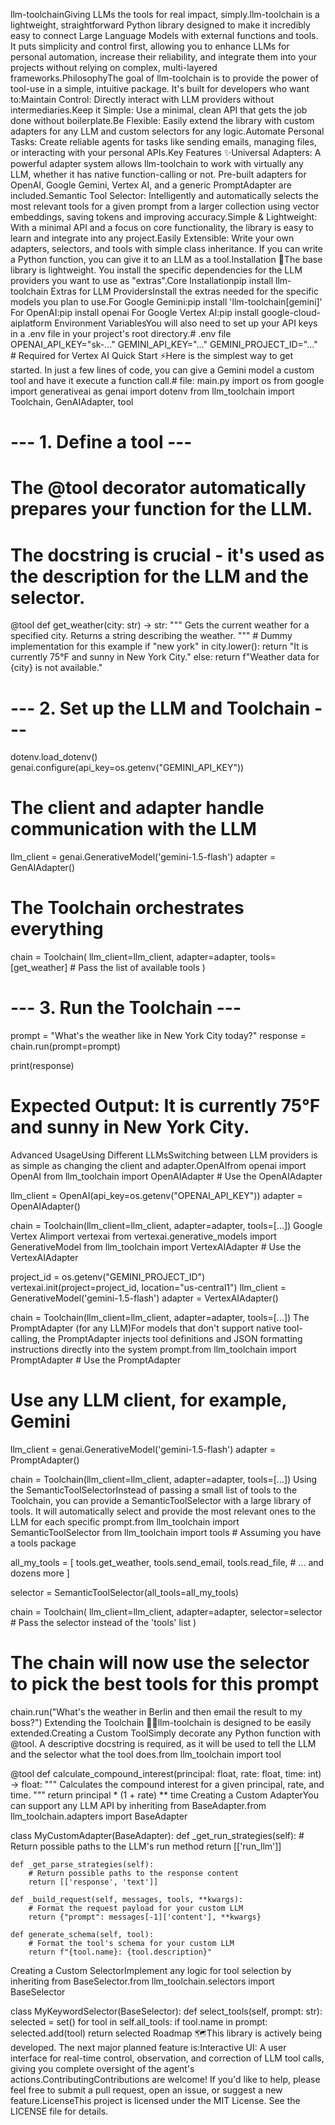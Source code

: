 llm-toolchainGiving LLMs the tools for real impact, simply.llm-toolchain is a lightweight, straightforward Python library designed to make it incredibly easy to connect Large Language Models with external functions and tools. It puts simplicity and control first, allowing you to enhance LLMs for personal automation, increase their reliability, and integrate them into your projects without relying on complex, multi-layered frameworks.PhilosophyThe goal of llm-toolchain is to provide the power of tool-use in a simple, intuitive package. It's built for developers who want to:Maintain Control: Directly interact with LLM providers without intermediaries.Keep it Simple: Use a minimal, clean API that gets the job done without boilerplate.Be Flexible: Easily extend the library with custom adapters for any LLM and custom selectors for any logic.Automate Personal Tasks: Create reliable agents for tasks like sending emails, managing files, or interacting with your personal APIs.Key Features ✨Universal Adapters: A powerful adapter system allows llm-toolchain to work with virtually any LLM, whether it has native function-calling or not. Pre-built adapters for OpenAI, Google Gemini, Vertex AI, and a generic PromptAdapter are included.Semantic Tool Selector: Intelligently and automatically selects the most relevant tools for a given prompt from a larger collection using vector embeddings, saving tokens and improving accuracy.Simple & Lightweight: With a minimal API and a focus on core functionality, the library is easy to learn and integrate into any project.Easily Extensible: Write your own adapters, selectors, and tools with simple class inheritance. If you can write a Python function, you can give it to an LLM as a tool.Installation 🚀The base library is lightweight. You install the specific dependencies for the LLM providers you want to use as "extras".Core Installationpip install llm-toolchain
Extras for LLM ProvidersInstall the extras needed for the specific models you plan to use.For Google Gemini:pip install 'llm-toolchain[gemini]'
For OpenAI:pip install openai
For Google Vertex AI:pip install google-cloud-aiplatform
Environment VariablesYou will also need to set up your API keys in a .env file in your project's root directory.# .env file
OPENAI_API_KEY="sk-..."
GEMINI_API_KEY="..."
GEMINI_PROJECT_ID="..." # Required for Vertex AI
Quick Start ⚡Here is the simplest way to get started. In just a few lines of code, you can give a Gemini model a custom tool and have it execute a function call.# file: main.py
import os
from google import generativeai as genai
import dotenv
from llm_toolchain import Toolchain, GenAIAdapter, tool

# --- 1. Define a tool ---
# The @tool decorator automatically prepares your function for the LLM.
# The docstring is crucial - it's used as the description for the LLM and the selector.
@tool
def get_weather(city: str) -> str:
    """
    Gets the current weather for a specified city.
    Returns a string describing the weather.
    """
    # Dummy implementation for this example
    if "new york" in city.lower():
        return "It is currently 75°F and sunny in New York City."
    else:
        return f"Weather data for {city} is not available."

# --- 2. Set up the LLM and Toolchain ---
dotenv.load_dotenv()
genai.configure(api_key=os.getenv("GEMINI_API_KEY"))

# The client and adapter handle communication with the LLM
llm_client = genai.GenerativeModel('gemini-1.5-flash')
adapter = GenAIAdapter()

# The Toolchain orchestrates everything
chain = Toolchain(
    llm_client=llm_client,
    adapter=adapter,
    tools=[get_weather] # Pass the list of available tools
)

# --- 3. Run the Toolchain ---
prompt = "What's the weather like in New York City today?"
response = chain.run(prompt=prompt)

print(response)
# Expected Output: It is currently 75°F and sunny in New York City.
Advanced UsageUsing Different LLMsSwitching between LLM providers is as simple as changing the client and adapter.OpenAIfrom openai import OpenAI
from llm_toolchain import OpenAIAdapter # Use the OpenAIAdapter

llm_client = OpenAI(api_key=os.getenv("OPENAI_API_KEY"))
adapter = OpenAIAdapter()

chain = Toolchain(llm_client=llm_client, adapter=adapter, tools=[...])
Google Vertex AIimport vertexai
from vertexai.generative_models import GenerativeModel
from llm_toolchain import VertexAIAdapter # Use the VertexAIAdapter

project_id = os.getenv("GEMINI_PROJECT_ID")
vertexai.init(project=project_id, location="us-central1")
llm_client = GenerativeModel('gemini-1.5-flash')
adapter = VertexAIAdapter()

chain = Toolchain(llm_client=llm_client, adapter=adapter, tools=[...])
The PromptAdapter (for any LLM)For models that don't support native tool-calling, the PromptAdapter injects tool definitions and JSON formatting instructions directly into the system prompt.from llm_toolchain import PromptAdapter # Use the PromptAdapter

# Use any LLM client, for example, Gemini
llm_client = genai.GenerativeModel('gemini-1.5-flash')
adapter = PromptAdapter()

chain = Toolchain(llm_client=llm_client, adapter=adapter, tools=[...])
Using the SemanticToolSelectorInstead of passing a small list of tools to the Toolchain, you can provide a SemanticToolSelector with a large library of tools. It will automatically select and provide the most relevant ones to the LLM for each specific prompt.from llm_toolchain import SemanticToolSelector
from llm_toolchain import tools # Assuming you have a tools package

all_my_tools = [
    tools.get_weather,
    tools.send_email,
    tools.read_file,
    # ... and dozens more
]

selector = SemanticToolSelector(all_tools=all_my_tools)

chain = Toolchain(
    llm_client=llm_client,
    adapter=adapter,
    selector=selector # Pass the selector instead of the 'tools' list
)

# The chain will now use the selector to pick the best tools for this prompt
chain.run("What's the weather in Berlin and then email the result to my boss?")
Extending the Toolchain 🧑‍💻llm-toolchain is designed to be easily extended.Creating a Custom ToolSimply decorate any Python function with @tool. A descriptive docstring is required, as it will be used to tell the LLM and the selector what the tool does.from llm_toolchain import tool

@tool
def calculate_compound_interest(principal: float, rate: float, time: int) -> float:
    """
    Calculates the compound interest for a given principal, rate, and time.
    """
    return principal * (1 + rate) ** time
Creating a Custom AdapterYou can support any LLM API by inheriting from BaseAdapter.from llm_toolchain.adapters import BaseAdapter

class MyCustomAdapter(BaseAdapter):
    def _get_run_strategies(self):
        # Return possible paths to the LLM's run method
        return [['run_llm']]

    def _get_parse_strategies(self):
        # Return possible paths to the response content
        return [['response', 'text']]

    def _build_request(self, messages, tools, **kwargs):
        # Format the request payload for your custom LLM
        return {"prompt": messages[-1]['content'], **kwargs}

    def generate_schema(self, tool):
        # Format the tool's schema for your custom LLM
        return f"{tool.name}: {tool.description}"
Creating a Custom SelectorImplement any logic for tool selection by inheriting from BaseSelector.from llm_toolchain.selectors import BaseSelector

class MyKeywordSelector(BaseSelector):
    def select_tools(self, prompt: str):
        selected = set()
        for tool in self.all_tools:
            if tool.name in prompt:
                selected.add(tool)
        return selected
Roadmap 🗺️This library is actively being developed. The next major planned feature is:Interactive UI: A user interface for real-time control, observation, and correction of LLM tool calls, giving you complete oversight of the agent's actions.ContributingContributions are welcome! If you'd like to help, please feel free to submit a pull request, open an issue, or suggest a new feature.LicenseThis project is licensed under the MIT License. See the LICENSE file for details.